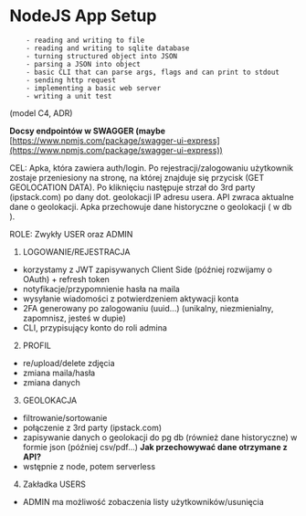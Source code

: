 # NodeJS App Setup

```
    - reading and writing to file
    - reading and writing to sqlite database
    - turning structured object into JSON
    - parsing a JSON into object
    - basic CLI that can parse args, flags and can print to stdout
    - sending http request
    - implementing a basic web server
    - writing a unit test
```

(model C4, ADR)

**Docsy endpointów w SWAGGER (maybe** [https://www.npmjs.com/package/swagger-ui-express](https://www.npmjs.com/package/swagger-ui-express))

CEL: Apka, która zawiera auth/login. Po rejestracji/zalogowaniu użytkownik zostaje przeniesiony na stronę, na której znajduje się przycisk (GET GEOLOCATION DATA). Po kliknięciu następuje strzał do 3rd party (ipstack.com) po dany dot. geolokacji IP adresu usera. API zwraca aktualne dane o geolokacji. Apka przechowuje dane historyczne o geolokacji ( w db ).

ROLE: Zwykły USER oraz ADMIN

1. LOGOWANIE/REJESTRACJA
- korzystamy z JWT zapisywanych Client Side (później rozwijamy o OAuth) + refresh token
- notyfikacje/przypomnienie hasła na maila
- wysyłanie wiadomości z potwierdzeniem aktywacji konta
- 2FA generowany po zalogowaniu (uuid...) (unikalny, niezmienialny, zapomnisz, jesteś w dupie)
- CLI, przypisujący konto do roli admina

2. PROFIL
- re/upload/delete zdjęcia
- zmiana maila/hasła
- zmiana danych

3. GEOLOKACJA
- filtrowanie/sortowanie
- połączenie z 3rd party (ipstack.com)
- zapisywanie danych o geolokacji do pg db (również dane historyczne) w formie json (później csv/pdf...) **Jak przechowywać dane otrzymane z API?**
- wstępnie z node, potem serverless

4. Zakładka USERS
- ADMIN ma możliwość zobaczenia listy użytkowników/usunięcia